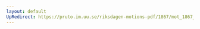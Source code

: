 ```yaml
---
layout: default
UpRedirect: https://pruto.im.uu.se/riksdagen-motions-pdf/1867/mot_1867__ak__53.pdf
---
```

